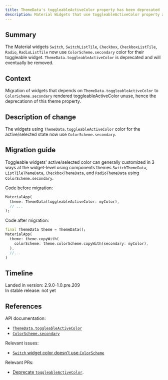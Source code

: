 ```yaml
---
title: ThemeData's toggleableActiveColor property has been deprecated
description: Material Widgets that use toggleableActiveColor property are migrated to use Material ColorScheme.
---
```


## Summary

The Material widgets `Switch`, `SwitchListTile`, `Checkbox`, `CheckboxListTile`, `Radio`, `RadioListTile` now use `ColorScheme.secondary` color for their toggleable widget. `ThemeData.toggleableActiveColor` is deprecated and will eventually be removed.

## Context

Migration of widgets that depends on `ThemeData.toggleableActiveColor` to `ColorScheme.secondary` rendered toggleableActiveColor unuse, hence the deprecationn of this theme property.

## Description of change

The widgets using `ThemeData.toggleableActiveColor` color for the active/selected state now use `ColorScheme.secondary`.

## Migration guide

Toggleable widgets' active/selected color can generally customized in 3 ways at the widget-level using components themes `SwitchThemeData`, `ListTileThemeData`, `CheckboxThemeData`, and `RadioThemeData` using `ColorScheme.secondary`.

Code before migration:

<!-- skip -->
```dart
MaterialApp(
  theme: ThemeData(toggleableActiveColor: myColor),
  // ...
);
```

Code after migration:

<!-- skip -->
```dart
final ThemeData theme = ThemeData();
MaterialApp(
  theme: theme.copyWith(
    colorScheme: theme.colorScheme.copyWith(secondary: myColor),
  ),
  //...
)
```

## Timeline

Landed in version: 2.9.0-1.0.pre.209<br>
In stable release: not yet

## References

API documentation:

* [`ThemeData.toggleableActiveColor`][]
* [`ColorScheme.secondary`][]

Relevant issues:

* [`Switch` widget color doesn't use `ColorScheme`][]

Relevant PRs:

* [Deprecate `toggleableActiveColor`][].

<!-- Stable channel link: -->
[`ThemeData.toggleableActiveColor`]: {{site.master-api}}/flutter/material/ThemeData/toggleableActiveColor.html
[`ColorScheme.secondary`]: {{site.master-api}}/flutter/material/ColorScheme/secondary.html

[`Switch` widget color doesn't use `ColorScheme`]: {{site.repo.flutter}}/issues/93709

[Deprecate `toggleableActiveColor`]: {{site.repo.flutter}}/pull/95870
